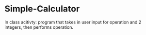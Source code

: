 # Simple-Calculator
In class acitivty: program that takes in user input for operation and 2 integers, then performs operation.

